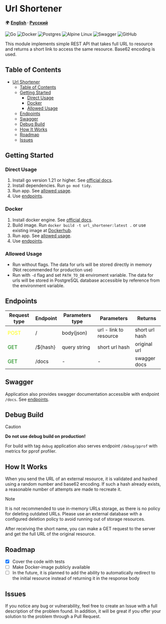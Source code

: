 # Url Shortener

🌍 **[English](README.md) ∙ [Русский](local_docs/README_ru.md)**

![Go](https://img.shields.io/badge/go-%2300ADD8.svg?style=for-the-badge&logo=go&logoColor=white)
![Docker](https://img.shields.io/badge/docker-%230db7ed.svg?style=for-the-badge&logo=docker&logoColor=white)
![Postgres](https://img.shields.io/badge/postgres-%23316192.svg?style=for-the-badge&logo=postgresql&logoColor=white)
![Alpine Linux](https://img.shields.io/badge/Alpine_Linux-%230D597F.svg?style=for-the-badge&logo=alpine-linux&logoColor=white)
![Swagger](https://img.shields.io/badge/-Swagger-%23Clojure?style=for-the-badge&logo=swagger&logoColor=white)
![GitHub](https://img.shields.io/badge/github-%23121011.svg?style=for-the-badge&logo=github&logoColor=white)


This module implements simple REST API that takes full URL to resource
and returns a short link to access the same resource.
Base62 encoding is used.

## Table of Contents
- [Url Shortener](#url-shortener)
  - [Table of Contents](#table-of-contents)
  - [Getting Started](#getting-started)
    - [Direct Usage](#direct-usage)
    - [Docker](#docker)
    - [Allowed Usage](#allowed-usage)
  - [Endpoints](#endpoints)
  - [Swagger](#swagger)
  - [Debug Build](#debug-build)
  - [How It Works](#how-it-works)
  - [Roadmap](#roadmap)
  - [Issues](#issues)

## Getting Started

### Direct Usage
1. Install go version 1.21 or higher. See [official docs](https://go.dev/doc/install).
2. Install dependencies. Run `go mod tidy`.
3. Run app. See [allowed usage](#allowed-usage).
4. Use [endpoints](#endpoints).

### Docker
1. Install docker engine. See [official docs](https://docs.docker.com/engine/install/).
2. Build image. Run `docker build -t url_shortener:latest .` or use existing image at [Dockerhub](https://hub.docker.com/).
3. Run app. See [allowed usage](#allowed-usage).
4. Use [endpoints](#endpoints).

### Allowed Usage
 - Run without flags. The data for urls will be stored directly in memory (Not recommended for production use)
 - Run with `-d` flag and set `PATH_TO_DB` enviroment variable. The data for urls will be stored in PostgreSQL database accessible by reference from the environment variable.

## Endpoints
| Request type                         | Endpoint | Parameters type | Parameters            | Returns       |
|--------------------------------------|----------|-----------------|-----------------------|---------------|
|<span style="color:yellow">POST</span>| /        | body(json)      | url - link to resource| short url hash|
|<span style="color:green">GET</span>  | /${hash} | query string    | short url hash        | original url  |
|<span style="color:green">GET</span>  | /docs    | -               | -                     | swagger docs  |

## Swagger

Application also provides swagger documentation accessible with endpoint `/docs`. See [endpoints](#endpoints).

## Debug Build

> [!CAUTION]
>  **Do not use debug build on production!**

For build with tag `debug` application also serves endpoint `/debug/pprof` with metrics for pprof profiler.

## How It Works

When you send the URL of an external resource, it is validated and hashed using a random number and base62 encoding.
If such a hash already exists, a reasonable number of attempts are made to recreate it.

> [!NOTE]
> It is not recommended to use in-memory URLs storage, as there is no policy for deleting outdated URLs.
> Please use an external database with a configured deletion policy to avoid running out of storage resources.

After receiving the short name, you can make a GET request to the server and get the full URL of the original resource.

## Roadmap
- [x] Cover the code with tests
- [ ] Make Docker-image publicly available
- [ ] In the future, it is planned to add the ability to automatically redirect to the initial resource instead of returning it in the response body

## Issues

If you notice any bug or vulnerability, feel free to create an Issue with a full description of the problem found.
In addition, it will be great if you offer your solution to the problem through a Pull Request.